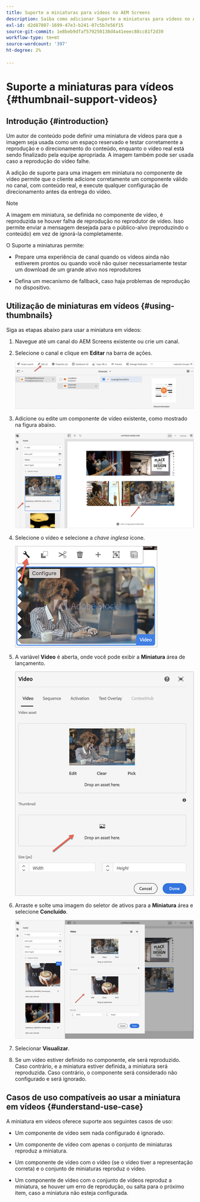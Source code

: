 ```yaml
---
title: Suporte a miniaturas para vídeos no AEM Screens
description: Saiba como adicionar Suporte a miniaturas para vídeos no AEM Screens.
exl-id: d2d87807-1699-47e3-b241-07c5b7e56f15
source-git-commit: 1e8beb9dfaf579250138d4a41eeec88cc81f2d39
workflow-type: tm+mt
source-wordcount: '397'
ht-degree: 2%

---
```


# Suporte a miniaturas para vídeos {#thumbnail-support-videos}

## Introdução {#introduction}

Um autor de conteúdo pode definir uma miniatura de vídeos para que a imagem seja usada como um espaço reservado e testar corretamente a reprodução e o direcionamento do conteúdo, enquanto o vídeo real está sendo finalizado pela equipe apropriada. A imagem também pode ser usada caso a reprodução do vídeo falhe.

A adição de suporte para uma imagem em miniatura no componente de vídeo permite que o cliente adicione corretamente um componente válido no canal, com conteúdo real, e execute qualquer configuração de direcionamento antes da entrega do vídeo.

>[!NOTE]
>A imagem em miniatura, se definida no componente de vídeo, é reproduzida se houver falha de reprodução no reprodutor de vídeo. Isso permite enviar a mensagem desejada para o público-alvo (reproduzindo o conteúdo) em vez de ignorá-la completamente.

O Suporte a miniaturas permite:

* Prepare uma experiência de canal quando os vídeos ainda não estiverem prontos ou quando você não quiser necessariamente testar um download de um grande ativo nos reprodutores

* Defina um mecanismo de fallback, caso haja problemas de reprodução no dispositivo.

## Utilização de miniaturas em vídeos {#using-thumbnails}

Siga as etapas abaixo para usar a miniatura em vídeos:

1. Navegue até um canal do AEM Screens existente ou crie um canal.

1. Selecione o canal e clique em **Editar** na barra de ações.

   ![imagem](/help/user-guide/assets/thumbnails/thumbnail-1.png)

1. Adicione ou edite um componente de vídeo existente, como mostrado na figura abaixo.

   ![imagem](/help/user-guide/assets/thumbnails/thumbnail-2.png)

1. Selecione o vídeo e selecione a *chave inglesa* ícone.

   ![imagem](/help/user-guide/assets/thumbnails/thumbnail-3.png)

1. A variável **Vídeo** é aberta, onde você pode exibir a **Miniatura** área de lançamento.

   ![imagem](/help/user-guide/assets/thumbnails/thumbnail-4.png)

1. Arraste e solte uma imagem do seletor de ativos para a **Miniatura** área e selecione **Concluído**.

   ![imagem](/help/user-guide/assets/thumbnails/thumbnail-5.png)

1. Selecionar **Visualizar**.

1. Se um vídeo estiver definido no componente, ele será reproduzido. Caso contrário, e a miniatura estiver definida, a miniatura será reproduzida. Caso contrário, o componente será considerado não configurado e será ignorado.

## Casos de uso compatíveis ao usar a miniatura em vídeos {#understand-use-case}

A miniatura em vídeos oferece suporte aos seguintes casos de uso:

* Um componente de vídeo sem nada configurado é ignorado.

* Um componente de vídeo com apenas o conjunto de miniaturas reproduz a miniatura.

* Um componente de vídeo com o vídeo (se o vídeo tiver a representação correta) e o conjunto de miniaturas reproduz o vídeo.

* Um componente de vídeo com o conjunto de vídeos reproduz a miniatura, se houver um erro de reprodução, ou salta para o próximo item, caso a miniatura não esteja configurada.

